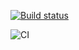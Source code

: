 [![Build status](https://ci.appveyor.com/api/projects/status/w76m29ke1aa1b2vt?svg=true)](https://ci.appveyor.com/project/OlyaVirchenko/ahj-animation)

![CI](https://github.com/OlyaVirchenko/ahj-animation/actions/workflows/web.yml/badge.svg)